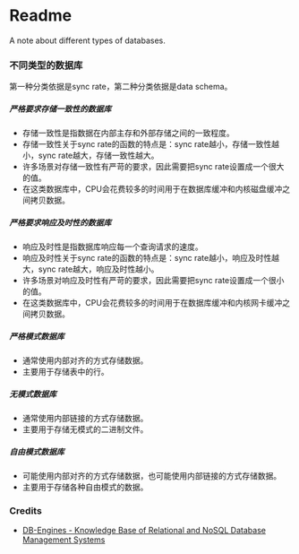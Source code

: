 # Readme
A note about different types of databases.

### 不同类型的数据库

第一种分类依据是sync rate，第二种分类依据是data schema。

##### 严格要求存储一致性的数据库
- 存储一致性是指数据在内部主存和外部存储之间的一致程度。
- 存储一致性关于sync rate的函数的特点是：sync rate越小，存储一致性越小，sync rate越大，存储一致性越大。
- 许多场景对存储一致性有严苛的要求，因此需要把sync rate设置成一个很大的值。
- 在这类数据库中，CPU会花费较多的时间用于在数据库缓冲和内核磁盘缓冲之间拷贝数据。

##### 严格要求响应及时性的数据库
- 响应及时性是指数据库响应每一个查询请求的速度。
- 响应及时性关于sync rate的函数的特点是：sync rate越小，响应及时性越大，sync rate越大，响应及时性越小。
- 许多场景对响应及时性有严苛的要求，因此需要把sync rate设置成一个很小的值。
- 在这类数据库中，CPU会花费较多的时间用于在数据库缓冲和内核网卡缓冲之间拷贝数据。

##### 严格模式数据库
- 通常使用内部对齐的方式存储数据。
- 主要用于存储表中的行。

##### 无模式数据库
- 通常使用内部链接的方式存储数据。
- 主要用于存储无模式的二进制文件。

##### 自由模式数据库
- 可能使用内部对齐的方式存储数据，也可能使用内部链接的方式存储数据。
- 主要用于存储各种自由模式的数据。

### Credits
- [DB-Engines - Knowledge Base of Relational and NoSQL Database Management Systems](https://db-engines.com/)
